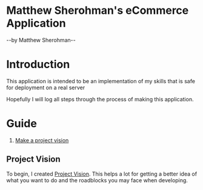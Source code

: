 
# Matthew Sherohman's eCommerce Application

--by Matthew Sherohman--

# Introduction

This application is intended to be an implementation of my skills that is safe
for deployment on a real server

Hopefully I will log all steps through the process of making this application.

# Guide

1. [Make a project vision](#Project%20Vision)

## Project Vision

To begin, I created [Project Vision](./docs/ProjectVision.md). This helps a lot 
for getting a better idea of what you want to do and the roadblocks you may face
when developing.

